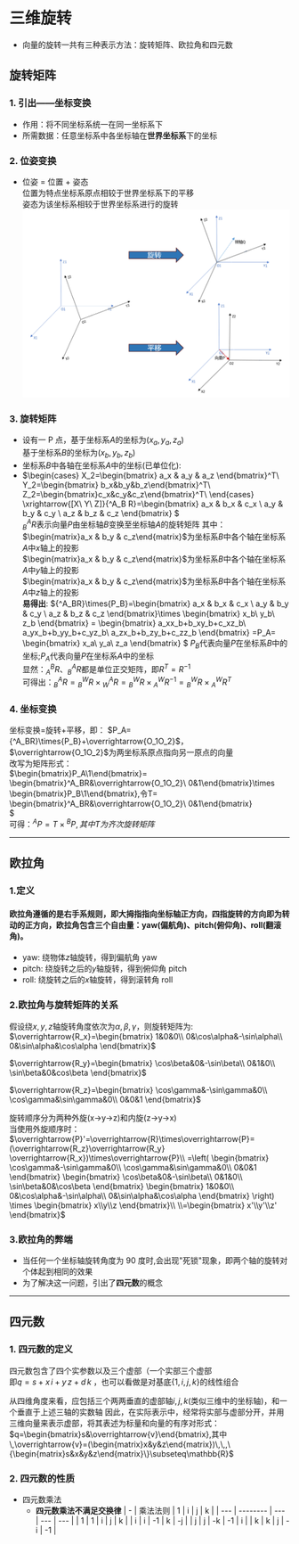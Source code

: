 # 三维旋转

- 向量的旋转一共有三种表示方法：旋转矩阵、欧拉角和四元数

## 旋转矩阵

### 1. 引出——坐标变换

- 作用：将不同坐标系统一在同一坐标系下
- 所需数据：任意坐标系中各坐标轴在**世界坐标系**下的坐标

### 2. 位姿变换

- 位姿 = 位置 + 姿态  
  位置为特点坐标系原点相较于世界坐标系下的平移  
  姿态为该坐标系相较于世界坐标系进行的旋转
  ![](ROT_img/位姿变换.png)

### 3. 旋转矩阵

- 设有一 P 点，基于坐标系$A$的坐标为$(x_a,y_a,z_a)$  
  基于坐标系$B$的坐标为$(x_b,y_b,z_b)$
- 坐标系$B$中各轴在坐标系$A$中的坐标(已单位化):
- $\begin{cases}
 X_2=\begin{bmatrix} a_x & a_y & a_z \end{bmatrix}^T\\
 Y_2=\begin{bmatrix} b_x&b_y&b_z\end{bmatrix}^T\\
 Z_2=\begin{bmatrix}c_x&c_y&c_z\end{bmatrix}^T\\
 \end{cases}
 \xrightarrow{[X\ Y\ Z]}{^A_B R}=\begin{bmatrix}
 a_x & b_x & c_x \\
 a_y & b_y & c_y \\
 a_z & b_z & c_z
\end{bmatrix}
$  
   ${^A_B R}$表示向量$P$由坐标轴$B$变换至坐标轴$A$的旋转矩阵
  其中：  
   $\begin{matrix}a_x & b_y & c_z\end{matrix}$为坐标系$B$中各个轴在坐标系$A$中$x$轴上的投影  
   $\begin{matrix}a_x & b_y & c_z\end{matrix}$为坐标系$B$中各个轴在坐标系$A$中$y$轴上的投影  
   $\begin{matrix}a_x & b_y & c_z\end{matrix}$为坐标系$B$中各个轴在坐标系$A$中$z$轴上的投影  
   **易得出**:
  ${^A_BR}\times{P_B}=\begin{bmatrix}
 a_x & b_x & c_x \\
 a_y & b_y & c_y \\
 a_z & b_z & c_z
\end{bmatrix}\times
\begin{bmatrix}
 x_b\\ y_b\\ z_b
\end{bmatrix}
=
\begin{bmatrix}
 a_xx_b+b_xy_b+c_xz_b\\ 
 a_yx_b+b_yy_b+c_yz_b\\ 
 a_zx_b+b_zy_b+c_zz_b
\end{bmatrix}
=P_A=
\begin{bmatrix}
 x_a\\ y_a\\ z_a
\end{bmatrix}
$
  $P_B$代表向量$P$在坐标系$B$中的坐标;$P_A$代表向量$P$在坐标系$A$中的坐标  
   显然：$^B_AR、^A_BR$都是单位正交矩阵，即$R^T=R^{-1}$  
   可得出：${^A_BR}={^W_BR}\times{^A_WR}={^W_BR}\times{^W_AR^{-1}}={^W_BR}\times{^W_AR^T}$

### 4. 坐标变换

坐标变换=旋转+平移，即：
$P_A={^A_BR}\times{P_B}+\overrightarrow{O_1O_2}$，$\overrightarrow{O_1O_2}$为两坐标系原点指向另一原点的向量  
改写为矩阵形式：  
$\begin{bmatrix}P_A\\1\end{bmatrix}=
\begin{bmatrix}^A_BR&\overrightarrow{O_1O_2}\\
0&1\end{bmatrix}\times
\begin{bmatrix}P_B\\1\end{bmatrix},令T=
\begin{bmatrix}^A_BR&\overrightarrow{O_1O_2}\\
0&1\end{bmatrix}\
$  
可得：${^AP}=T\times{^BP},其中T为齐次旋转矩阵$

---

## 欧拉角

### 1.定义

#### 欧拉角遵循的是右手系规则，即大拇指指向坐标轴正方向，四指旋转的方向即为转动的正方向，欧拉角包含三个自由量：yaw(偏航角)、pitch(俯仰角)、roll(翻滚角)。

- yaw: 绕物体$z$轴旋转，得到偏航角 yaw
- pitch: 绕旋转之后的$y$轴旋转，得到俯仰角 pitch
- roll: 绕旋转之后的$x$轴旋转，得到滚转角 roll

### 2.欧拉角与旋转矩阵的关系

假设绕$x,y,z$轴旋转角度依次为$\alpha,\beta,\gamma$，则旋转矩阵为:  
$\overrightarrow{R_x}=\begin{bmatrix}
1&0&0\\
0&\cos\alpha&-\sin\alpha\\
0&\sin\alpha&\cos\alpha
\end{bmatrix}$

$\overrightarrow{R_y}=\begin{bmatrix}
\cos\beta&0&-\sin\beta\\
0&1&0\\
\sin\beta&0&cos\beta
\end{bmatrix}$

$\overrightarrow{R_z}=\begin{bmatrix}
\cos\gamma&-\sin\gamma&0\\
\cos\gamma&\sin\gamma&0\\
0&0&1
\end{bmatrix}$

旋转顺序分为两种外旋(x->y->z)和内旋(z->y->x)  
当使用外旋顺序时：$\overrightarrow{P}'=\overrightarrow{R}\times\overrightarrow{P}=
(\overrightarrow{R_z}\overrightarrow{R_y} \overrightarrow{R_x})\times\overrightarrow{P}\\
=\left(
\begin{bmatrix}
\cos\gamma&-\sin\gamma&0\\
\cos\gamma&\sin\gamma&0\\
0&0&1
\end{bmatrix}
\begin{bmatrix}
\cos\beta&0&-\sin\beta\\
0&1&0\\
\sin\beta&0&\cos\beta
\end{bmatrix}
\begin{bmatrix}
1&0&0\\
0&\cos\alpha&-\sin\alpha\\
0&\sin\alpha&\cos\alpha
\end{bmatrix}
\right)
\times
\begin{bmatrix}
x\\y\\z
\end{bmatrix}\\
\\=\begin{bmatrix}
x'\\y'\\z'
\end{bmatrix}$

### 3.欧拉角的弊端

- 当任何一个坐标轴旋转角度为 90 度时,会出现"死锁"现象，即两个轴的旋转对个体起到相同的效果
- 为了解决这一问题，引出了**四元数**的概念

---

## 四元数

### 1. 四元数的定义

四元数包含了四个实参数以及三个虚部（一个实部三个虚部  
即$q=s+x\,i+y\,z+d\,k$ ，也可以看做是对基底$\{1,i,j,k\}$的线性组合

从四维角度来看，应包括三个两两垂直的虚部轴$i,j,k$(类似三维中的坐标轴)，和一个垂直于上述三轴的实数轴
因此，在实际表示中，经常将实部与虚部分开，并用三维向量来表示虚部，将其表述为标量和向量的有序对形式：  
$q=\begin{bmatrix}s&\overrightarrow{v}\end{bmatrix},其中\,\overrightarrow{v}=(\begin{matrix}x&y&z\end{matrix})\,\,,\{\begin{matrix}s&x&y&z\end{matrix}\}\subseteq\mathbb{R}$

### 2. 四元数的性质
- 四元数乘法
  - **四元数乘法不满足交换律**
    | -   | 乘法法则 | 1   | i   | j   | k |
    | --- | -------- | --- | --- | --- |
    | 1   | 1        | i   | j   | k   |
    | i   | i        | -1  | k   | -j  |
    | j   | j        | -k  | -1  | i   |
    | k   | k        | j   | -i  | -1  |